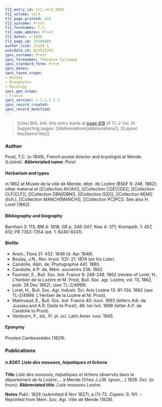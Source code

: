 ```yaml
---
tl2_entry_id: tl2_vol4_0503
tl2_volume: vol4
tl2_page_printed: 418
tl2_surname: Prost
tl2_forenames: T.C.
tl2_name_abbrev: Prost
tl2_dates: x-1848
tl2_page_id: 33189889
author_lsid: 25125-1
wikidata_id: Q21523293
ipni_surname: Prost
ipni_forenames: Théodose Cyriaque
ipni_standard_form: Prost
ipni_dates: 
ipni_taxon_scope: 
- Botany
- Bryophytes
- Mycology
ipni_geo_scope: 
- France
ipni_version: 1.1.1.1.2.1
ipni_record_created: 
ipni_record_modified:
---
```



> [!cite] BHL link: this entry starts at [page 418](https://www.biodiversitylibrary.org/page/33189889) of TL-2 Vol. IV.
> Supporting pages: [[Abbreviations|abbreviations]], [[Layout key|layout key]].

### Author

Prost, T.C. (x-1848), French postal director and bryologist at Mende (Lozère). 
**Abbreviated name**: *Prost*

#### Herbarium and types

in 1862 at Musée de la ville de Mende, dépt. de Lozère (BSbF 9: 246. 1862); other material at [[Collection AV|AV]], [[Collection CGE|CGE]], [[Collection CLF|CLF]], [[Collection DBN|DBN]], [[Collection G|G]], [[Collection M|M]] (lich.), [[Collection MANCH|MANCH]], [[Collection PC|PC]]. See also H. Loret (1862).

#### Bibliography and biography

Barnhart 3: 113; BM 4: 1618; GR p. 346-347; Kew 4: 371; Krempelh. 1: 457, 612; PR 7353-7354 (ed. 1: 8240-8241).

#### Biofile

- Anon., Flora 31: 432. 1848 (d. Apr 1848).
- Boulay, J.N., Rev. bryol. 1(2): 21. 1874 (on his *Liste*).
- Candolle, Alph. de, Phytographie 441. 1880.
- Candolle, A.P. de, Mém. souvenirs 236. 1862.
- Fournier, E., Bull. Soc. bot. France 9: 246-248. 1862 (review of Loret, H., L'herbier de la Lozère et M. Prost, Bull. Soc. agr. Lozère, vol. 13, 1862, publ. 26 Dec 1862), (see TL-2/4999).
- Loret, H., Bull. Soc. Agr. Industr. Sci. Arts Lozère 13: 81-134. 1862 (see TL-2/4999; L'Herbier de la Lozère et M. Prost).
- Malinvaud, É., Bull. Soc. bot. France 40: lxxvi. 1893 (letters Adr. de Jussieu and A.R. Delile to Prost), 46: lxii-lxiii. 1899 (letter A.P. de Candolle to Prost).
- Verdoorn, F., ed., Fl. pl. sci. Latin Amer. xxvi. 1945.

#### Eponymy

*Prostea* Cambessèdes (1829).

### Publications

##### n.8367. Liste des mousses, hépatiques et lichens

**Title**
*Liste des mousses, hépatiques et lichens* observés dans le département *de la Lozère*,... à Mende (Chez J.J.M. Ignon,...) 1828. Oct. (in fours).
**Abbreviated title**: *Liste mousses Lozère*.

**Notes**
*Publ*.: 1828 (submitted 6 Nov 1827), p.\[1\]-72. *Copies*: G, NY. – Reprinted from Mém. Soc. Agr. Ville de Mende (1828).

